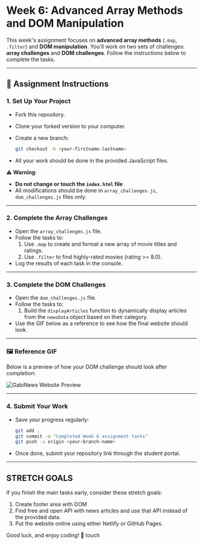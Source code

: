 # Week 6: Advanced Array Methods and DOM Manipulation

This week's assignment focuses on **advanced array methods** (`.map`, `.filter`) and **DOM manipulation**. You'll work on two sets of challenges: **array challenges** and **DOM challenges**. Follow the instructions below to complete the tasks.

---

## 🚀 Assignment Instructions

### 1. **Set Up Your Project**

- Fork this repository.
- Clone your forked version to your computer.
- Create a new branch:

  ```bash
  git checkout -b <your-firstname-lastname>
  ```

- All your work should be done in the provided JavaScript files.

⚠️ **Warning**:

- **Do not change or touch the `index.html` file**
- All modifications should be done in `array_challenges.js`, `dom_challenges.js` files only.

---

### 2. **Complete the Array Challenges**

- Open the `array_challenges.js` file.
- Follow the tasks to:
  1. Use `.map` to create and format a new array of movie titles and ratings.
  2. Use `.filter` to find highly-rated movies (rating >= 8.0).
- Log the results of each task in the console.

---

### 3. **Complete the DOM Challenges**

- Open the `dom_challenges.js` file.
- Follow the tasks to:
  1. Build the `displayArticles` function to dynamically display articles from the `newsData` object based on their category.
- Use the GIF below as a reference to see how the final website should look.

---

### 🖼️ Reference GIF

Below is a preview of how your DOM challenge should look after completion:

![GabiNews Website Preview](./gabinews.gif)

---

### 4. **Submit Your Work**

- Save your progress regularly:

  ```bash
  git add .
  git commit -m "Completed Week 6 assignment tasks"
  git push -u origin <your-branch-name>
  ```

- Once done, submit your repository link through the student portal.

---

## STRETCH GOALS

If you finish the main tasks early, consider these stretch goals:

1. Create footer area with DOM
2. Find free and open API with news articles and use that API instead of the provided data.
3. Put the website online using either Netlify or GitHub Pages.

Good luck, and enjoy coding! 🚀
touch 